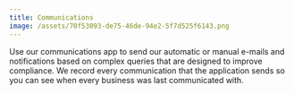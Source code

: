 ```yaml
---
title: Communications
image: /assets/70f53093-de75-46de-94e2-5f7d525f6143.png
---
```

Use our communications app to send our automatic or manual e-mails and notifications based on complex queries that are designed to improve compliance. We record every communication that the application sends so you can see when every business was last communicated with.